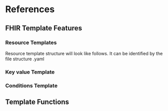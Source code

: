 # References

## FHIR Template Features

### Resource Templates
Resource template structure will look like follows. It can be identified by the file structure .yaml

### Key value Template
### Conditions Template

## Template Functions